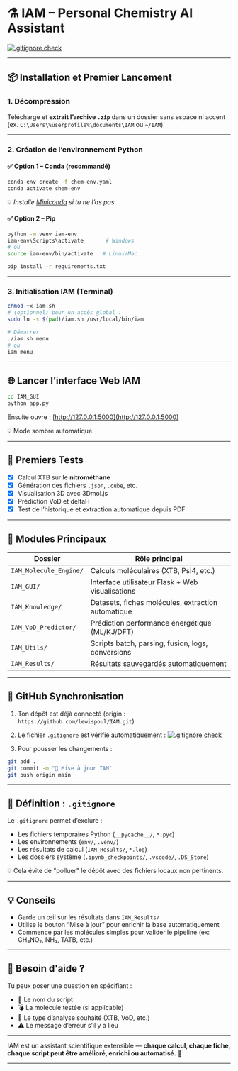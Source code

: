 # ⚗️ IAM – Personal Chemistry AI Assistant

[![.gitignore check](https://github.com/lewispoul/IAM/actions/workflows/check_gitignore.yml/badge.svg)](https://github.com/lewispoul/IAM/actions/workflows/check_gitignore.yml)

---

## 📦 Installation et Premier Lancement

### 1. Décompression

Télécharge et **extrait l’archive `.zip`** dans un dossier sans espace ni accent (ex. `C:\Users\%userprofile%\documents\IAM` ou `~/IAM`).

---

### 2. Création de l’environnement Python

#### ✅ Option 1 – Conda (recommandé)

```bash
conda env create -f chem-env.yaml
conda activate chem-env
```

💡 *Installe [Miniconda](https://docs.conda.io/en/latest/miniconda.html) si tu ne l’as pas.*

#### ✅ Option 2 – Pip

```bash
python -m venv iam-env
iam-env\Scripts\activate       # Windows
# ou
source iam-env/bin/activate   # Linux/Mac

pip install -r requirements.txt
```

---

### 3. Initialisation IAM (Terminal)

```bash
chmod +x iam.sh
# (optionnel) pour un accès global :
sudo ln -s $(pwd)/iam.sh /usr/local/bin/iam

# Démarrer
./iam.sh menu
# ou
iam menu
```

---

## 🌐 Lancer l’interface Web IAM

```bash
cd IAM_GUI
python app.py
```

Ensuite ouvre : [http://127.0.0.1:5000](http://127.0.0.1:5000)

💡 Mode sombre automatique.

---

## 🧪 Premiers Tests

- [x] Calcul XTB sur le **nitrométhane**
- [x] Génération des fichiers `.json`, `.cube`, etc.
- [x] Visualisation 3D avec 3Dmol.js
- [x] Prédiction VoD et deltaH
- [x] Test de l’historique et extraction automatique depuis PDF

---

## 🧠 Modules Principaux

| Dossier                   | Rôle principal                                      |
|--------------------------|-----------------------------------------------------|
| `IAM_Molecule_Engine/`   | Calculs moléculaires (XTB, Psi4, etc.)              |
| `IAM_GUI/`               | Interface utilisateur Flask + Web visualisations    |
| `IAM_Knowledge/`         | Datasets, fiches molécules, extraction automatique  |
| `IAM_VoD_Predictor/`     | Prédiction performance énergétique (ML/KJ/DFT)      |
| `IAM_Utils/`             | Scripts batch, parsing, fusion, logs, conversions   |
| `IAM_Results/`           | Résultats sauvegardés automatiquement               |

---

## 🔁 GitHub Synchronisation

1. Ton dépôt est déjà connecté (origin : `https://github.com/lewispoul/IAM.git`)
2. Le fichier `.gitignore` est vérifié automatiquement :
   [![.gitignore check](https://github.com/lewispoul/IAM/actions/workflows/check_gitignore.yml/badge.svg)](https://github.com/lewispoul/IAM/actions/workflows/check_gitignore.yml)

3. Pour pousser les changements :

```bash
git add .
git commit -m "💬 Mise à jour IAM"
git push origin main
```

---

## 🧾 Définition : `.gitignore`

Le `.gitignore` permet d’exclure :

- Les fichiers temporaires Python (`__pycache__/`, `*.pyc`)
- Les environnements (`env/`, `.venv/`)
- Les résultats de calcul (`IAM_Results/`, `*.log`)
- Les dossiers système (`.ipynb_checkpoints/`, `.vscode/`, `.DS_Store`)

💡 Cela évite de "polluer" le dépôt avec des fichiers locaux non pertinents.

---

## 💡 Conseils

- Garde un œil sur les résultats dans `IAM_Results/`
- Utilise le bouton “Mise à jour” pour enrichir la base automatiquement
- Commence par les molécules simples pour valider le pipeline (ex: CH₃NO₂, NH₃, TATB, etc.)

---

## 🤝 Besoin d'aide ?

Tu peux poser une question en spécifiant :

- 📍 Le nom du script
- 💣 La molécule testée (si applicable)
- 🧪 Le type d’analyse souhaité (XTB, VoD, etc.)
- ⚠️ Le message d’erreur s’il y a lieu

---

IAM est un assistant scientifique extensible — **chaque calcul, chaque fiche, chaque script peut être amélioré, enrichi ou automatisé.** 🧬

---
